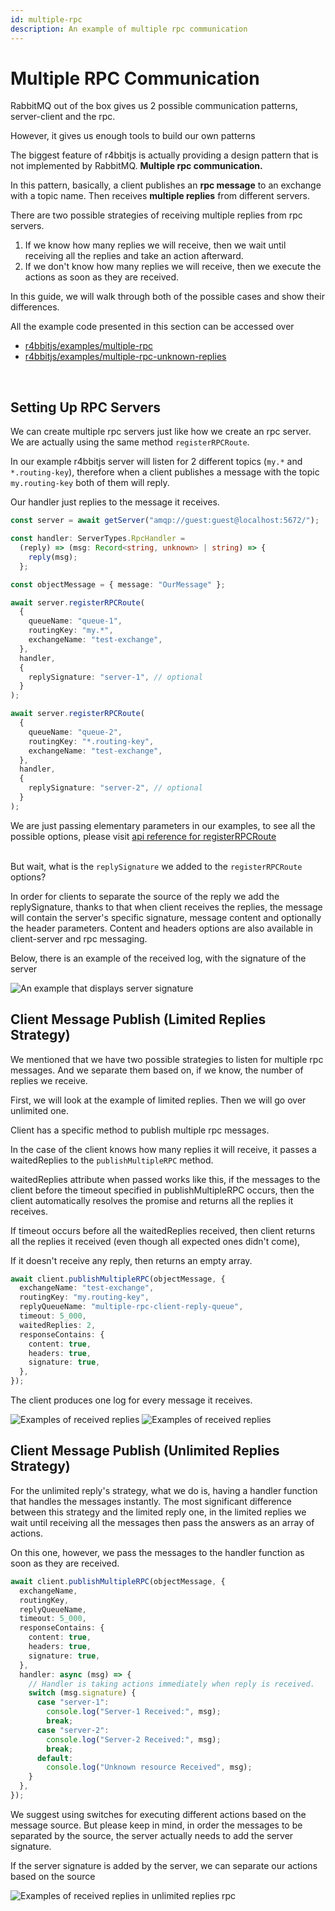 ```yaml
---
id: multiple-rpc
description: An example of multiple rpc communication
---
```


# Multiple RPC Communication

RabbitMQ out of the box gives us 2 possible communication patterns, server-client and the rpc.

However, it gives us enough tools to build our own patterns

The biggest feature of r4bbitjs is actually providing a design pattern that is not implemented by RabbitMQ. **Multiple rpc communication.**

In this pattern, basically, a client publishes an **rpc message** to an exchange with a topic name. Then receives **multiple replies** from different servers.

There are two possible strategies of receiving multiple replies from rpc servers.

1. If we know how many replies we will receive, then we wait until receiving all the replies and take an action afterward.
2. If we don't know how many replies we will receive, then we execute the actions as soon as they are received.

In this guide, we will walk through both of the possible cases and show their differences.

<div class="alert alert--primary" role="alert">
  All the example code presented in this section can be accessed over 
  <ul>
    <li>
      <a href="https://github.com/r4bbitjs/r4bbitjs/tree/dev/examples/multiple-rpc/index.ts">
      r4bbitjs/examples/multiple-rpc</a>
    </li>
    <li>
      <a href="https://github.com/r4bbitjs/r4bbitjs/blob/dev/examples/multiple-rpc-unknown-replies/index.ts">r4bbitjs/examples/multiple-rpc-unknown-replies</a>
    </li>
  </ul>
</div>
<br />

## Setting Up RPC Servers

We can create multiple rpc servers just like how we create an rpc server.
We are actually using the same method `registerRPCRoute`.

In our example r4bbitjs server will listen for 2 different topics (`my.*` and `*.routing-key`), therefore when a client publishes a message with the topic `my.routing-key` both of them will reply.

Our handler just replies to the message it receives.

```ts
const server = await getServer("amqp://guest:guest@localhost:5672/");

const handler: ServerTypes.RpcHandler =
  (reply) => (msg: Record<string, unknown> | string) => {
    reply(msg);
  };

const objectMessage = { message: "OurMessage" };

await server.registerRPCRoute(
  {
    queueName: "queue-1",
    routingKey: "my.*",
    exchangeName: "test-exchange",
  },
  handler,
  {
    replySignature: "server-1", // optional
  }
);

await server.registerRPCRoute(
  {
    queueName: "queue-2",
    routingKey: "*.routing-key",
    exchangeName: "test-exchange",
  },
  handler,
  {
    replySignature: "server-2", // optional
  }
);
```

<div class="alert alert--primary" role="alert">
  We are just passing elementary parameters in our examples, to see all the possible options, please visit <a href="/docs/api-reference/server#registerrpcroute">api reference for registerRPCRoute</a>
</div>
<br />

But wait, what is the `replySignature` we added to the `registerRPCRoute` options?

In order for clients to separate the source of the reply we add the replySignature, thanks to that when client receives the replies, the message will contain the server's specific signature, message content and optionally the header parameters. Content and headers options are also available in client-server and rpc messaging.

Below, there is an example of the received log, with the signature of the server

![An example that displays server signature](./assets/rpc-multiple/server-reply-signature.png)

## Client Message Publish (Limited Replies Strategy)

We mentioned that we have two possible strategies to listen for multiple rpc messages. And we separate them based on, if we know, the number of replies we receive.

First, we will look at the example of limited replies. Then we will go over unlimited one.

Client has a specific method to publish multiple rpc messages.

In the case of the client knows how many replies it will receive, it passes a waitedReplies to the `publishMultipleRPC` method.

waitedReplies attribute when passed works like this, if the messages to the client before the timeout specified in publishMultipleRPC occurs, then the client automatically resolves the promise and returns all the replies it receives.

If timeout occurs before all the waitedReplies received, then client returns all the replies it received (even though all expected ones didn't come),

If it doesn't receive any reply, then returns an empty array.

```ts
await client.publishMultipleRPC(objectMessage, {
  exchangeName: "test-exchange",
  routingKey: "my.routing-key",
  replyQueueName: "multiple-rpc-client-reply-queue",
  timeout: 5_000,
  waitedReplies: 2,
  responseContains: {
    content: true,
    headers: true,
    signature: true,
  },
});
```

The client produces one log for every message it receives.

![Examples of received replies](./assets/rpc-multiple/server-1-reply.png)
![Examples of received replies](./assets/rpc-multiple/server-reply-signature.png)

## Client Message Publish (Unlimited Replies Strategy)

For the unlimited reply's strategy, what we do is, having a handler function that handles the messages instantly. The most significant difference between this strategy and the limited reply one, in the limited replies we wait until receiving all the messages then pass the answers as an array of actions.

On this one, however, we pass the messages to the handler function as soon as they are received.

```ts
await client.publishMultipleRPC(objectMessage, {
  exchangeName,
  routingKey,
  replyQueueName,
  timeout: 5_000,
  responseContains: {
    content: true,
    headers: true,
    signature: true,
  },
  handler: async (msg) => {
    // Handler is taking actions immediately when reply is received.
    switch (msg.signature) {
      case "server-1":
        console.log("Server-1 Received:", msg);
        break;
      case "server-2":
        console.log("Server-2 Received:", msg);
        break;
      default:
        console.log("Unknown resource Received", msg);
    }
  },
});
```

We suggest using switches for executing different actions based on the message source. But please keep in mind, in order the messages to be separated by the source, the server actually needs to add the server signature.

If the server signature is added by the server, we can separate our actions based on the source

![Examples of received replies in unlimited replies rpc](./assets/rpc-multiple-unlimited/rpc-multiple-unlimited-reply-example.png)
